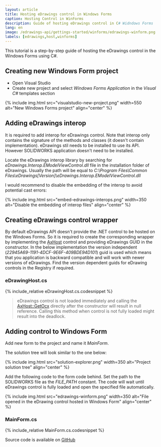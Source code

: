 ```yaml
---
layout: article
title: Hosting eDrawings control in Windows Forms
caption: Hosting Control in WinForms
description: Guide of hosting eDrawings control in C# Widndows Forms
lang: en
image: /edrawings-api/gettings-started/winforms/edrawings-winform.png
labels: [edrawings,host,winforms]
---
```

This tutorial is a step-by-step guide of hosting the eDrawings control in the Windows Forms using C#.

## Creating new Windows Form project

* Open Visual Studio
* Create new project and select *Windows Forms Application* in the *Visual C#* templates section

{% include img.html src="visualstudio-new-project.png" width=550 alt="New Windows Forms project" align="center" %}

## Adding eDrawings interop

It is required to add interop for eDrawings control. Note that interop only contains the signature of the methods and classes (it doesn't contain implementation). eDrawings stil needs to be installed to use its API. However SOLIDWORKS application doesn't need to be installed.

Locate the eDrawings interop library by searching for *eDrawings.Interop.EModelViewControl.dll* file in the installation folder of eDrawings. Usually the path will be equal to 
*C:\Program Files\Common Files\eDrawings[Version]\eDrawings.Interop.EModelViewControl.dll*

I would recommend to disable the embedding of the interop to avoid potential cast errors:

{% include img.html src="embed-edrawings-interops.png" width=350 alt="Disable the embedding of interop files" align="center" %}

## Creating eDrawings control wrapper

By default eDrawings API doesn't provide the .NET control to be hosted on the Windows Forms. So it is required to create the corresponding wrapper by implementing the [AxHost](https://docs.microsoft.com/en-us/dotnet/api/system.windows.forms.axhost) control and providing eDrawings GUID in the constructor. In the below implementation the version independent (*22945A69-1191-4DCF-9E6F-409BDE94D101*) guid is used which means that you application is backward compatible and will work with newer versions of eDrawings. Find the version dependent guids for eDrawing controls in the Registry if required.

### eDrawingHost.cs

{% include_relative eDrawingHost.cs.codesnippet %}

> eDrawings control is not loaded immediately and calling the [AxHost::GetOcx](https://docs.microsoft.com/en-us/dotnet/api/system.windows.forms.axhost.getocx) directly after the constructor will result in null reference. Calling this method when control is not fully loaded might result into the deadlock.

## Adding control to Windows Form

Add new form to the project and name it *MainForm*.

The solution tree will look similar to the one below:

{% include img.html src="solution-explorer.png" width=350 alt="Project solution tree" align="center" %}

Add the following code to the form code behind. Set the path to the SOLIDWORKS file as the *FILE_PATH* constant. The code will wait until eDrawings control is fully loaded and open the specified file automatically.

{% include img.html src="edrawings-winform.png" width=350 alt="File opened in the eDrawing control hosted in Windows Form" align="center" %}

### MainForm.cs

{% include_relative MainForm.cs.codesnippet %}

Source code is available on [GitHub](https://github.com/codestackdev/solidworks-api-examples/tree/master/edrawings-api/eDrawingsWinFormsHost)
